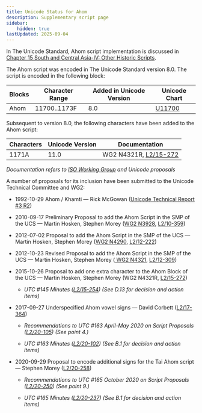 ```yaml
---
title: Unicode Status for Ahom
description: Supplementary script page
sidebar:
    hidden: true
lastUpdated: 2025-09-04
---
```


In The Unicode Standard, Ahom script implementation is discussed in [Chapter 15 South and Central Asia-IV: Other Historic Scripts](http://www.unicode.org/versions/latest/ch15.pdf).

[comment]: # (end of intro)

[comment]: # (start of blocks)

The Ahom script was encoded in The Unicode Standard version 8.0. The script is encoded in the following block:

| Blocks | Character Range | Added in Unicode Version | Unicode Chart |
| ------ | --------------- | ------------------------ | ------------- |
| Ahom | 11700..1173F | 8.0 | [U11700](http://www.unicode.org/charts/PDF/U11700.pdf) |

[comment]: # (end of blocks)

[comment]: # (start of chars)

Subsequent to version 8.0, the following characters have been added to the Ahom script:

| Characters | Unicode Version | Documentation |
| ---------- | --------------- | ------------- |
| 1171A  |  11.0  | WG2 N4321R, [L2/15-272](http://www.unicode.org/cgi-bin/GetMatchingDocs.pl?L2/15-272) |

_Documentation refers to [ISO Working Group](https://www.unicode.org/wg2/) and Unicode proposals_

[comment]: # (end of chars)

[comment]: # (start of rest)

A number of proposals for its inclusion have been submitted to the Unicode Technical Committee and WG2:

- 1992-10-29 Ahom / Khamti — Rick McGowan ([Unicode Technical Report #3 R2](http://www.unicode.org/reports/tr3-2/))

- 2010-09-17 Preliminary Proposal to add the Ahom Script in the SMP of the UCS — Martin Hosken, Stephen Morey ([WG2 N3928](https://www.unicode.org/wg2/docs/n3928.pdf), [L2/10-359](http://www.unicode.org/cgi-bin/GetMatchingDocs.pl?L2/10-359))

- 2012-07-02 Proposal to add the Ahom Script in the SMP of the UCS — Martin Hosken, Stephen Morey ([WG2 N4290](https://www.unicode.org/wg2/docs/n4290.pdf), [L2/12-222](http://www.unicode.org/cgi-bin/GetMatchingDocs.pl?L2/12-222))

- 2012-10-23 Revised Proposal to add the Ahom Script in the SMP of the UCS — Martin Hosken, Stephen Morey ([ WG2 N4321](https://www.unicode.org/wg2/docs/n4321.pdf), [L2/12-309](http://www.unicode.org/cgi-bin/GetMatchingDocs.pl?L2/12-309))

- 2015-10-26 Proposal to add one extra character to the Ahom Block of the UCS — Martin Hosken, Stephen Morey (WG2 N4321R, [L2/15-272](http://www.unicode.org/cgi-bin/GetMatchingDocs.pl?L2/15-272))

  - _UTC #145 Minutes ([L2/15-254](http://www.unicode.org/cgi-bin/GetMatchingDocs.pl?L2/15-254)) (See D.13 for decision and action items)_

- 2017-09-27 Underspecified Ahom vowel signs — David Corbett ([L2/17-364](http://www.unicode.org/cgi-bin/GetMatchingDocs.pl?L2/17-364))

  - _Recommendations to UTC #163 April-May 2020 on Script Proposals ([L2/20-105](https://www.unicode.org/L2/L2020/20105-script-adhoc-rept.pdf)) (See point 4.)_

  - _UTC #163 Minutes ([L2/20-102](https://www.unicode.org/L2/L2020/20102.htm)) (See B.1 for decision and action items)_

- 2020-09-29 Proposal to encode additional signs for the Tai Ahom script — Stephen Morey ([L2/20-258](http://www.unicode.org/cgi-bin/GetMatchingDocs.pl?L2/20-258))

  - _Recommendations to UTC #165 October 2020 on Script Proposals ([L2/20-250](http://www.unicode.org/L2/L2020/20250-script-adhoc-rept.pdf)) (See point 9.)_

  - _UTC #165 Minutes ([L2/20-237](https://www.unicode.org/L2/L2020/20237.htm)) (See B.1 for decision and action items)_
